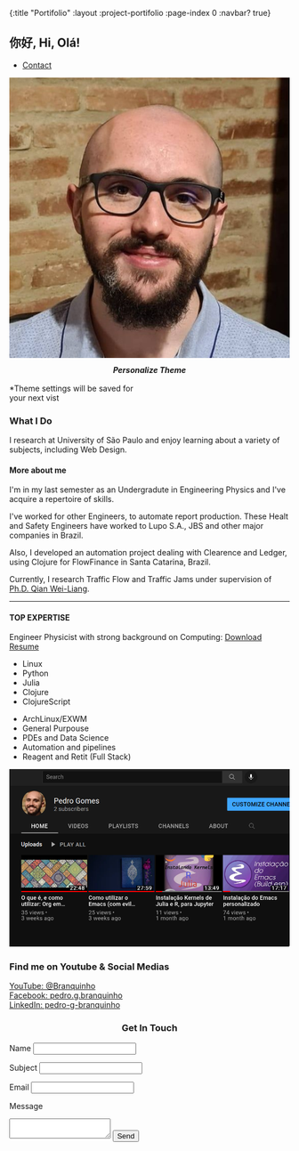{:title "Portifolio"
 :layout :project-portifolio
 :page-index 0
 :navbar? true}

<section class="s1">
<div class="main-container">
<div class="greeting-wrapper">
<h1>你好, Hi, Olá!</h1>
</div>


<div class="intro-wrapper">
<div class="nav-wrapper">

<!-- Link around dots-wrapper added after tutorial video -->
<a href="index.html">
<div class="dots-wrapper">
<div id="dot-1" class="browser-dot"></div>
<div id="dot-2" class="browser-dot"></div>
<div id="dot-3" class="browser-dot"></div>
</div>
</a>


<ul id="navigation">
<li><a href="index.html#contact">Contact</a></li>

</ul>
</div>

<div class="left-column">
<img id="profile_pic" src="../../img/portifolio/pedro.jpg">
<h5 style="text-align: center;line-height: 0;">Personalize Theme</h5>

<div id="theme-options-wrapper">
<div data-mode="light" id="light-mode" class="theme-dot"></div>
<div data-mode="yellow" id="yellow-mode" class="theme-dot"></div>
<div data-mode="green" id="green-mode" class="theme-dot"></div>
<div data-mode="purple" id="purple-mode" class="theme-dot"></div>
</div>

<p id="settings-note">*Theme settings will be saved for<br>your next vist</p>
</div>

<div class="right-column">

<div id="preview-shadow">
<div id="preview">
<div id="corner-tl" class="corner"></div>
<div id="corner-tr" class="corner"></div>
<h3>What I Do</h3>
<p>I research at University of São Paulo and enjoy learning about a variety of subjects, including Web Design.</p>
<div id="corner-br" class="corner"></div>
<div id="corner-bl" class="corner"></div>
</div>
</div>
</div>
</div>
</div>
</section>

<section class="s2">
<div class="main-container">

<div class="about-wrapper">
<div class="about-me">
<h4>More about me</h4>

<p>I'm in my last semester as an Undergradute in Engineering Physics and I've acquire a repertoire of skills.</p>

<p>I've worked for other Engineers, to automate report production. These Healt and Safety Engineers have worked to Lupo S.A., JBS and other major companies in Brazil. </p>

<p>Also, I developed an automation project dealing with Clearence and Ledger, using Clojure for FlowFinance in Santa Catarina, Brazil.</p>

<p> Currently, I research Traffic Flow and Traffic Jams under supervision of <a href=http://spherio.eel.usp.br/mediawiki/index.php/Wei-Liang_Qian"">Ph.D. Qian Wei-Liang</a>.

<hr>

<h4>TOP EXPERTISE</h4>

<p>Engineer Physicist with strong background on Computing: <a target="_blank" href="https://github.com/BuddhiLW/cv/blob/main/out/cv-2024-02-21.pdf">Download Resume</a></p>

<div id="skills">
<ul>
<li>Linux</li>
<li>Python</li>
<li>Julia</li>
<li>Clojure</li>
<li>ClojureScript</li>
</ul>

<ul>
<li>ArchLinux/EXWM</li>
<li>General Purpouse</li>
<li>PDEs and Data Science</li>
<li>Automation and pipelines</li>
<li>Reagent and Retit (Full Stack)</li>
</ul>

</div>

</div>


<div class="social-links">
<img id="social_img" src="../../img/portifolio/youtube.png">
<h3>Find me on Youtube & Social Medias</h3>

<a target="_blank" href="https://www.youtube.com/channel/UCcDTD0VMlN2tGA7sDVZllRw">YouTube: @Branquinho</a>
<br>
<a target="_blank" href="https://www.facebook.com/pedro.g.branquinho/">Facebook: pedro.g.branquinho</a>
<br>
<a target="_blank" href="https://www.linkedin.com/in/pedro-g-branquinho/">LinkedIn: pedro-g-branquinho </a>
</div>
</div>

</div>
</section>

<!-- <section class="s1"> -->
<!-- <div class="main-container"> -->
<!-- <h3 style="text-align: center;">Some of my past projects</h3> -->

<!-- <div class="post-wrapper"> -->

<!-- <div> -->
<!-- <div class="post"> -->
<!-- <img class="thumbnail" src="../../img/portifolio/dash.jpg"> -->
<!-- <div class="post-preview"> -->
<!-- <h6 class="post-title">Laboratory Management System</h6> -->
<!-- <p class="post-intro">Designed built & mantained a the lab managment system for FOI Laboratories</p> -->
<!-- <a href="/pages-output/fcc-landing/index.html">Read More</a> -->
<!-- </div> -->
<!-- </div> -->
<!-- </div> -->

<!-- <div> -->
<!-- <div class="post"> -->
<!-- <img class="thumbnail" src="../../img/portifolio/ecom.jpg"> -->
<!-- <div class="post-preview"> -->
<!-- <h6 class="post-title">Online Store - CoursePost Title</h6> -->
<!-- <p class="post-intro">Online store with paypal payments intergration and guest user shopping</p> -->
<!-- <a href="post.html">Read More</a> -->
<!-- </div> -->
<!-- </div> -->
<!-- </div> -->

<!-- <div> -->
<!-- <div class="post"> -->
<!-- <img class="thumbnail" src="../../img/portifolio/membership site.jpg"> -->
<!-- <div class="post-preview"> -->
<!-- <h6 class="post-title">Membership Website</h6> -->
<!-- <p class="post-intro">Modulized guide for online courses with step by  step intructions</p> -->
<!-- <a href="post.html">Read More</a> -->
<!-- </div> -->
<!-- </div> -->
<!-- </div> -->

<!-- </div> -->
<!-- </div> -->
<!-- </section> -->

<section class="s2">
<div class="main-container">
<a href=""></a>
<h3 style="text-align: center;">Get In Touch</h3>

<form id="contact-form">
<a name="contact"></a>

<label>Name</label>
<input class="input-field" type="text" name="name">

<label>Subject</label>
<input class="input-field" type="text" name="subject">

<label>Email</label>
<input class="input-field" type="text" name="email">

<label>Message</label>
<textarea class="input-field" name="message"></textarea>

<input id="submit-btn" type="submit" value="Send">
</form>
</div>
</section>
